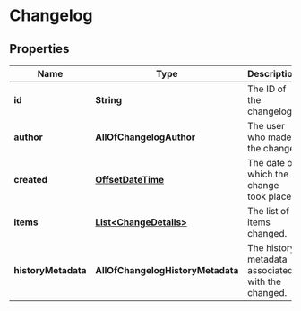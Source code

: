 # Changelog

## Properties
Name | Type | Description | Notes
------------ | ------------- | ------------- | -------------
**id** | **String** | The ID of the changelog. |  [optional]
**author** | **AllOfChangelogAuthor** | The user who made the change. |  [optional]
**created** | [**OffsetDateTime**](OffsetDateTime.md) | The date on which the change took place. |  [optional]
**items** | [**List&lt;ChangeDetails&gt;**](ChangeDetails.md) | The list of items changed. |  [optional]
**historyMetadata** | **AllOfChangelogHistoryMetadata** | The history metadata associated with the changed. |  [optional]
